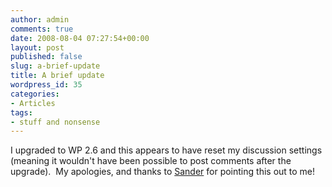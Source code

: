 ```yaml
---
author: admin
comments: true
date: 2008-08-04 07:27:54+00:00
layout: post
published: false
slug: a-brief-update
title: A brief update
wordpress_id: 35
categories:
- Articles
tags:
- stuff and nonsense
---
```


I upgraded to WP 2.6 and this appears to have reset my discussion settings (meaning it wouldn't have been possible to post comments after the upgrade).  My apologies, and thanks to [Sander](http://www.segd.nl/) for pointing this out to me!
